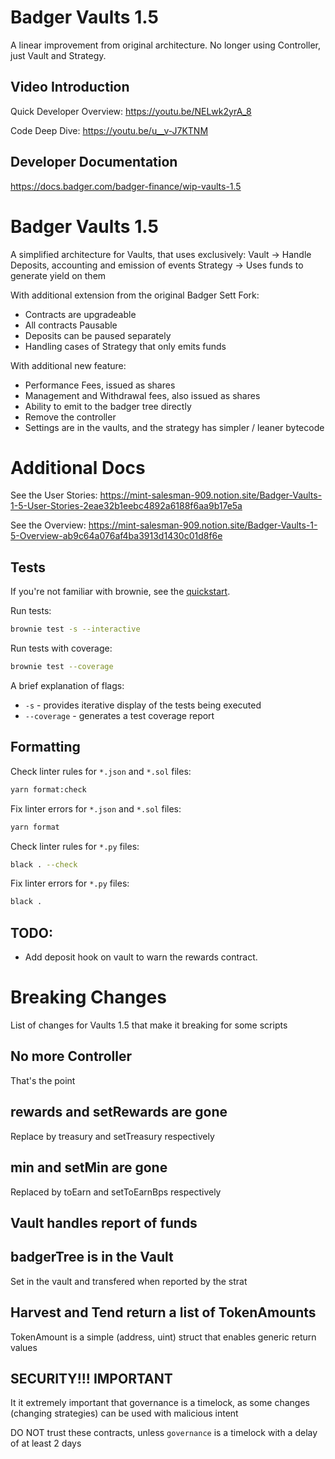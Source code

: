 # Badger Vaults 1.5

A linear improvement from original architecture. No longer using Controller, just Vault and Strategy.

## Video Introduction

Quick Developer Overview: https://youtu.be/NELwk2yrA_8

Code Deep Dive: https://youtu.be/u__v-J7KTNM

## Developer Documentation

https://docs.badger.com/badger-finance/wip-vaults-1.5

# Badger Vaults 1.5

A simplified architecture for Vaults, that uses exclusively:
Vault -> Handle Deposits, accounting and emission of events
Strategy -> Uses funds to generate yield on them

With additional extension from the original Badger Sett Fork:

- Contracts are upgradeable
- All contracts Pausable
- Deposits can be paused separately
- Handling cases of Strategy that only emits funds

With additional new feature:

- Performance Fees, issued as shares
- Management and Withdrawal fees, also issued as shares
- Ability to emit to the badger tree directly
- Remove the controller
- Settings are in the vaults, and the strategy has simpler / leaner bytecode

# Additional Docs

See the User Stories:
https://mint-salesman-909.notion.site/Badger-Vaults-1-5-User-Stories-2eae32b1eebc4892a6188f6aa9b17e5a

See the Overview:
https://mint-salesman-909.notion.site/Badger-Vaults-1-5-Overview-ab9c64a076af4ba3913d1430c01d8f6e

## Tests

If you're not familiar with brownie, see the [quickstart](https://eth-brownie.readthedocs.io/en/stable/quickstart.html).

Run tests:

```bash
brownie test -s --interactive
```

Run tests with coverage:

```bash
brownie test --coverage
```

A brief explanation of flags:

- `-s` - provides iterative display of the tests being executed
- `--coverage` - generates a test coverage report

## Formatting

Check linter rules for `*.json` and `*.sol` files:

```bash
yarn format:check
```

Fix linter errors for `*.json` and `*.sol` files:

```bash
yarn format
```

Check linter rules for `*.py` files:

```bash
black . --check
```

Fix linter errors for `*.py` files:

```bash
black .
```

## TODO:

- Add deposit hook on vault to warn the rewards contract.

# Breaking Changes

List of changes for Vaults 1.5 that make it breaking for some scripts

## No more Controller

That's the point

## rewards and setRewards are gone

Replace by treasury and setTreasury respectively

## min and setMin are gone

Replaced by toEarn and setToEarnBps respectively

## Vault handles report of funds

## badgerTree is in the Vault

Set in the vault and transfered when reported by the strat

## Harvest and Tend return a list of TokenAmounts

TokenAmount is a simple (address, uint) struct that enables generic return values

## SECURITY!!! IMPORTANT

It it extremely important that governance is a timelock, as some changes (changing strategies) can be used with malicious intent

DO NOT trust these contracts, unless `governance` is a timelock with a delay of at least 2 days
